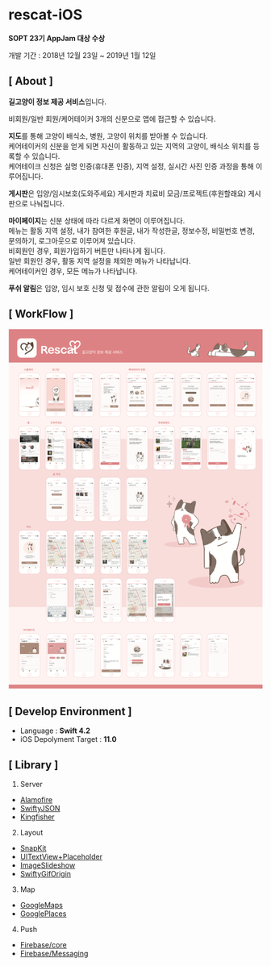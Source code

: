 # rescat-iOS

**SOPT 23기 AppJam 대상 수상**

개발 기간 : 2018년 12월 23일  ~ 2019년 1월 12일


## [ About ]

**길고양이 정보 제공 서비스**입니다.

비회원/일반 회원/케어테이커 3개의 신분으로 앱에 접근할 수 있습니다.

**지도**를 통해 고양이 배식소, 병원, 고양이 위치를 받아볼 수 있습니다. <br>
케어테이커의 신분을 얻게 되면 자신이 활동하고 있는 지역의 고양이, 배식소 위치를 등록할 수 있습니다. <br>
케어테이크 신청은 실명 인증(휴대폰 인증), 지역 설정, 실시간 사진 인증 과정을 통해 이루어집니다.

**게시판**은 입양/임시보호(도와주세요) 게시판과 치료비 모금/프로젝트(후원할래요) 게시판으로 나눠집니다. <br>

**마이페이지**는 신분 상태에 따라 다르게 화면이 이루어집니다. <br>
메뉴는 활동 지역 설정, 내가 참여한 후원글, 내가 작성한글, 정보수정, 비밀번호 변경, 문의하기, 로그아웃으로 이루어져 있습니다. <br>
비회원인 경우, 회원가입하기 버튼만 나타나게 됩니다. <br>
일반 회원인 경우, 활동 지역 설정을 제외한 메뉴가 나타납니다. <br>
케어테이커인 경우, 모든 메뉴가 나타납니다. <br>

**푸쉬 알림**은 입양, 임시 보호 신청 및 접수에 관한 알림이 오게 됩니다.

## [ WorkFlow ]             

![workflow](https://github.com/kyeahen/rescat-iOS/blob/master/data/workflow_rescat.png)


## [ Develop Environment ]

- Language :  **Swift 4.2**
- iOS Depolyment Target : **11.0**


## [ Library ]

1. Server
- [Alamofire](https://github.com/Alamofire/Alamofire)
- [SwiftyJSON](https://github.com/SwiftyJSON/SwiftyJSON)
- [Kingfisher](https://github.com/onevcat/Kingfisher)

2. Layout
- [SnapKit](https://github.com/SnapKit/SnapKit)
- [UITextView+Placeholder](https://github.com/devxoul/UITextView-Placeholder)
- [ImageSlideshow](https://github.com/zvonicek/ImageSlideshow)
- [SwiftyGifOrigin](https://github.com/swiftgif/SwiftGif)

3. Map
- [GoogleMaps](https://developers.google.com/maps/documentation/ios-sdk/intro)
- [GooglePlaces](https://developers.google.com/places/web-service/intro)

4. Push
- [Firebase/core](https://github.com/firebase/firebase-ios-sdk)
- [Firebase/Messaging](https://github.com/firebase/firebase-ios-sdk)
